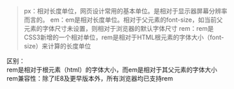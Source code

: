 > px：相对长度单位，网页设计常用的基本单位。是相对于显示器屏幕分辨率而言的。
> em：em是相对长度单位。相对于父元素的font-size，如当前父元素的字体尺寸未设置，则相对于浏览器的默认字体尺寸
> rem：rem是CSS3新增的一个相对单位，rem是相对于HTML根元素的字体大小（font-size）来计算的长度单位

区别：  
rem是相对于根元素（html）的字体大小，而em是相对于其父元素的字体大小
rem兼容性：除了IE8及更早版本外，所有浏览器均已支持rem